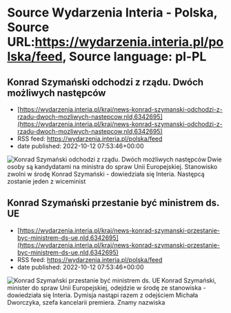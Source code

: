 # Source Wydarzenia Interia - Polska, Source URL:https://wydarzenia.interia.pl/polska/feed, Source language: pl-PL

## Konrad Szymański odchodzi z rządu. Dwóch możliwych następców
 - [https://wydarzenia.interia.pl/kraj/news-konrad-szymanski-odchodzi-z-rzadu-dwoch-mozliwych-nastepcow,nId,6342695](https://wydarzenia.interia.pl/kraj/news-konrad-szymanski-odchodzi-z-rzadu-dwoch-mozliwych-nastepcow,nId,6342695)
 - RSS feed: https://wydarzenia.interia.pl/polska/feed
 - date published: 2022-10-12 07:53:46+00:00

<p><a href="https://wydarzenia.interia.pl/kraj/news-konrad-szymanski-odchodzi-z-rzadu-dwoch-mozliwych-nastepcow,nId,6342695"><img align="left" alt="Konrad Szymański odchodzi z rządu. Dwóch możliwych następców" src="https://i.iplsc.com/konrad-szymanski-odchodzi-z-rzadu-dwoch-mozliwych-nastepcow/000G6W82XVPT1QKM-C321.jpg" /></a>Dwie osoby są kandydatami na ministra do spraw Unii Europejskiej. Stanowisko zwolni w środę Konrad Szymański - dowiedziała się Interia. Następcą zostanie jeden z wiceminist

## Konrad Szymański przestanie być ministrem ds. UE
 - [https://wydarzenia.interia.pl/kraj/news-konrad-szymanski-przestanie-byc-ministrem-ds-ue,nId,6342695](https://wydarzenia.interia.pl/kraj/news-konrad-szymanski-przestanie-byc-ministrem-ds-ue,nId,6342695)
 - RSS feed: https://wydarzenia.interia.pl/polska/feed
 - date published: 2022-10-12 07:53:46+00:00

<p><a href="https://wydarzenia.interia.pl/kraj/news-konrad-szymanski-przestanie-byc-ministrem-ds-ue,nId,6342695"><img align="left" alt="Konrad Szymański przestanie być ministrem ds. UE" src="https://i.iplsc.com/konrad-szymanski-przestanie-byc-ministrem-ds-ue/000G6W82XVPT1QKM-C321.jpg" /></a>Konrad Szymański, minister do spraw Unii Europejskiej, odejdzie w środę ze stanowiska - dowiedziała się Interia. Dymisja nastąpi razem z odejściem Michała Dworczyka, szefa kancelarii premiera. Znamy nazwiska 
